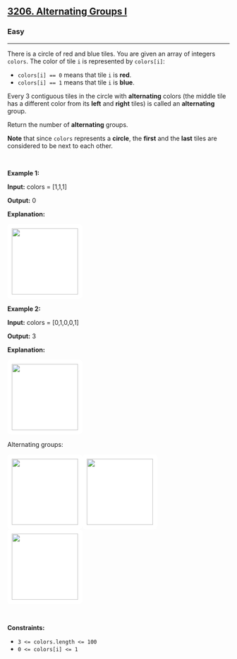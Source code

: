 <h2>
  <a href="https://leetcode.com/problems/alternating-groups-i/description/">3206. Alternating Groups I</a>
</h2>
<h3>Easy</h3>
<hr />
<p>
  There is a circle of red and blue tiles. You are given an array of integers
  <code>colors</code>. The color of tile <code>i</code> is represented by
  <code>colors[i]</code>:
</p>

<ul>
  <li>
    <code>colors[i] == 0</code> means that tile <code>i</code> is
    <strong>red</strong>.
  </li>
  <li>
    <code>colors[i] == 1</code> means that tile <code>i</code> is
    <strong>blue</strong>.
  </li>
</ul>

<p>
  Every 3 contiguous tiles in the circle with
  <strong>alternating</strong> colors (the middle tile has a different color
  from its <strong>left</strong> and <strong>right</strong> tiles) is called an
  <strong>alternating</strong> group.
</p>

<p>Return the number of <strong>alternating</strong> groups.</p>

<p>
  <strong>Note</strong> that since <code>colors</code> represents a
  <strong>circle</strong>, the <strong>first</strong> and the
  <strong>last</strong> tiles are considered to be next to each other.
</p>

<p>&nbsp;</p>
<p><strong class="example">Example 1:</strong></p>

<div class="example-block">
  <p>
    <strong>Input:</strong> <span class="example-io">colors = [1,1,1]</span>
  </p>

  <p><strong>Output:</strong> <span class="example-io">0</span></p>

  <p><strong>Explanation:</strong></p>

  <p>
    <img
      alt=""
      src="https://assets.leetcode.com/uploads/2024/05/16/image_2024-05-16_23-53-171.png"
      style="
        width: 150px;
        height: 150px;
        padding: 10px;
        background: rgb(255, 255, 255);
        border-radius: 0.5rem;
      "
    />
  </p>
</div>

<p><strong class="example">Example 2:</strong></p>

<div class="example-block">
  <p>
    <strong>Input:</strong> <span class="example-io">colors = [0,1,0,0,1]</span>
  </p>

  <p><strong>Output:</strong> 3</p>

  <p><strong>Explanation:</strong></p>

  <p>
    <img
      alt=""
      src="https://assets.leetcode.com/uploads/2024/05/16/image_2024-05-16_23-47-491.png"
      style="
        width: 150px;
        height: 150px;
        padding: 10px;
        background: rgb(255, 255, 255);
        border-radius: 0.5rem;
      "
    />
  </p>

  <p>Alternating groups:</p>

  <p>
    <strong class="example"
      ><img
        alt=""
        src="https://assets.leetcode.com/uploads/2024/05/16/image_2024-05-16_23-50-441.png"
        style="
          width: 150px;
          height: 150px;
          padding: 10px;
          background: rgb(255, 255, 255);
          border-radius: 0.5rem;
        " /></strong
    ><img
      alt=""
      src="https://assets.leetcode.com/uploads/2024/05/16/image_2024-05-16_23-48-211.png"
      style="
        width: 150px;
        height: 150px;
        padding: 10px;
        background: rgb(255, 255, 255);
        border-radius: 0.5rem;
      "
    /><strong class="example"
      ><img
        alt=""
        src="https://assets.leetcode.com/uploads/2024/05/16/image_2024-05-16_23-49-351.png"
        style="
          width: 150px;
          height: 150px;
          padding: 10px;
          background: rgb(255, 255, 255);
          border-radius: 0.5rem;
        "
    /></strong>
  </p>
</div>

<p>&nbsp;</p>
<p><strong>Constraints:</strong></p>

<ul>
  <li><code>3 &lt;= colors.length &lt;= 100</code></li>
  <li><code>0 &lt;= colors[i] &lt;= 1</code></li>
</ul>
